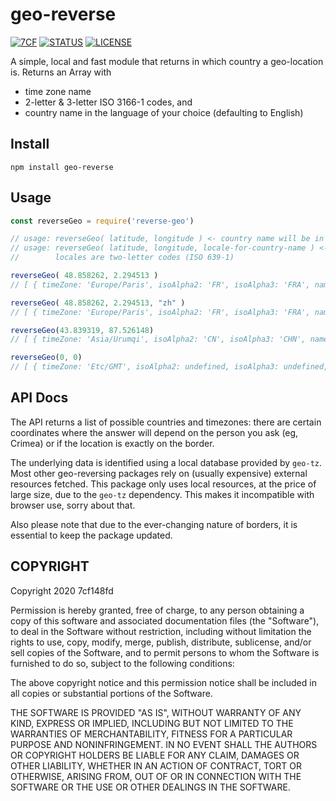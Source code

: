 # geo-reverse
[![7CF](https://img.shields.io/static/v1?label=author&message=7cf&color=7cf&style=flat)](http://sept.cf) [![STATUS](https://img.shields.io/static/v1?label=status&message=public&color=191&style=flat)]() [![LICENSE](https://img.shields.io/static/v1?label=license&message=MIT&color=777&style=flat)](https://opensource.org/licenses/MIT)

A simple, local and fast module that returns in which country a geo-location is.
Returns an Array with
- time zone name
- 2-letter & 3-letter ISO 3166-1 codes, and
- country name in the language of your choice (defaulting to English)

## Install

`npm install geo-reverse`

## Usage

```js
const reverseGeo = require('reverse-geo')

// usage: reverseGeo( latitude, longitude ) <- country name will be in English
// usage: reverseGeo( latitude, longitude, locale-for-country-name ) <- country name will be in language set by locale
//        locales are two-letter codes (ISO 639-1)

reverseGeo( 48.858262, 2.294513 )
// [ { timeZone: 'Europe/Paris', isoAlpha2: 'FR', isoAlpha3: 'FRA', name: 'France' } ]

reverseGeo( 48.858262, 2.294513, "zh" )
// [ { timeZone: 'Europe/Paris', isoAlpha2: 'FR', isoAlpha3: 'FRA', name: '法国' } ]

reverseGeo(43.839319, 87.526148)
// [ { timeZone: 'Asia/Urumqi', isoAlpha2: 'CN', isoAlpha3: 'CHN', name: 'China' }, { timeZone: 'Asia/Shanghai', isoAlpha2: 'CN', isoAlpha3: 'CHN', name: 'China' } ]

reverseGeo(0, 0)
// [ { timeZone: 'Etc/GMT', isoAlpha2: undefined, isoAlpha3: undefined, name: undefined } ]
```

## API Docs
The API returns a list of possible countries and timezones: there are certain coordinates where the answer will depend on the person you ask (eg, Crimea) or if the location is exactly on the border.

The underlying data is identified using a local database provided by `geo-tz`. Most other geo-reversing packages rely on (usually expensive) external resources fetched. This package only uses local resources, at the price of large size, due to the `geo-tz` dependency. This makes it incompatible with browser use, sorry about that.

Also please note that due to the ever-changing nature of borders, it is essential to keep the package updated.

## COPYRIGHT
Copyright 2020 7cf148fd

Permission is hereby granted, free of charge, to any person obtaining a copy of this software and associated documentation files (the "Software"), to deal in the Software without restriction, including without limitation the rights to use, copy, modify, merge, publish, distribute, sublicense, and/or sell copies of the Software, and to permit persons to whom the Software is furnished to do so, subject to the following conditions:

The above copyright notice and this permission notice shall be included in all copies or substantial portions of the Software.

THE SOFTWARE IS PROVIDED "AS IS", WITHOUT WARRANTY OF ANY KIND, EXPRESS OR IMPLIED, INCLUDING BUT NOT LIMITED TO THE WARRANTIES OF MERCHANTABILITY, FITNESS FOR A PARTICULAR PURPOSE AND NONINFRINGEMENT. IN NO EVENT SHALL THE AUTHORS OR COPYRIGHT HOLDERS BE LIABLE FOR ANY CLAIM, DAMAGES OR OTHER LIABILITY, WHETHER IN AN ACTION OF CONTRACT, TORT OR OTHERWISE, ARISING FROM, OUT OF OR IN CONNECTION WITH THE SOFTWARE OR THE USE OR OTHER DEALINGS IN THE SOFTWARE.
